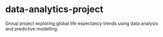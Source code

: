 # data-analytics-project
Group project exploring global life expectancy trends using data analysis and predictive modelling.
